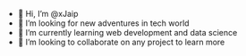 - 👋 Hi, I’m @xJaip
- 👀 I’m looking for new adventures in tech world
- 🌱 I’m currently learning web development and data science
- 💞️ I’m looking to collaborate on any project to learn more


<!---
xJaip/xJaip is a ✨ special ✨ repository because its `README.md` (this file) appears on your GitHub profile.
You can click the Preview link to take a look at your changes.
--->
